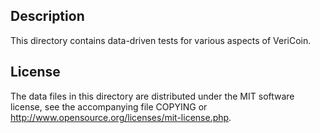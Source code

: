 Description
------------

This directory contains data-driven tests for various aspects of VeriCoin.

License
--------

The data files in this directory are distributed under the MIT software
license, see the accompanying file COPYING or
http://www.opensource.org/licenses/mit-license.php.


